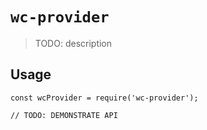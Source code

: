 # `wc-provider`

> TODO: description

## Usage

```
const wcProvider = require('wc-provider');

// TODO: DEMONSTRATE API
```
